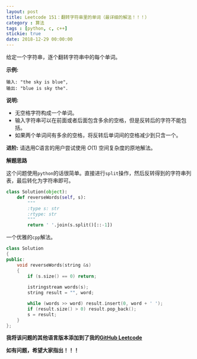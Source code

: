```yaml
---
layout: post
title: Leetcode 151：翻转字符串里的单词（最详细的解法！！！）
category : 算法
tags : [python, c, c++]
stickie: true
date: 2018-12-29 00:00:00
---
```


给定一个字符串，逐个翻转字符串中的每个单词。

**示例:**  

```
输入: "the sky is blue",
输出: "blue is sky the".
```

**说明:**

- 无空格字符构成一个单词。
- 输入字符串可以在前面或者后面包含多余的空格，但是反转后的字符不能包括。
- 如果两个单词间有多余的空格，将反转后单词间的空格减少到只含一个。

**进阶:** 请选用C语言的用户尝试使用 *O*(1) 空间复杂度的原地解法。

**解题思路**

这个问题使用`python`的话很简单。直接进行`split`操作，然后反转得到的字符串列表，最后转化为字符串即可。

```python
class Solution(object):
    def reverseWords(self, s):
        """
        :type s: str
        :rtype: str
        """       
        return ' '.join(s.split()[::-1])
```

一个优雅的`cpp`解法。

```cpp
class Solution 
{
public:
    void reverseWords(string &s) 
    {
        if (s.size() == 0) return;
        
        istringstream words(s);
        string result = "", word;

        while (words >> word) result.insert(0, word + ' ');
        if (result.size() > 0) result.pop_back();
        s = result;
    }
};
```



**我将该问题的其他语言版本添加到了我的[GitHub Leetcode](https://github.com/luliyucoordinate/Leetcode)**

**如有问题，希望大家指出！！！**